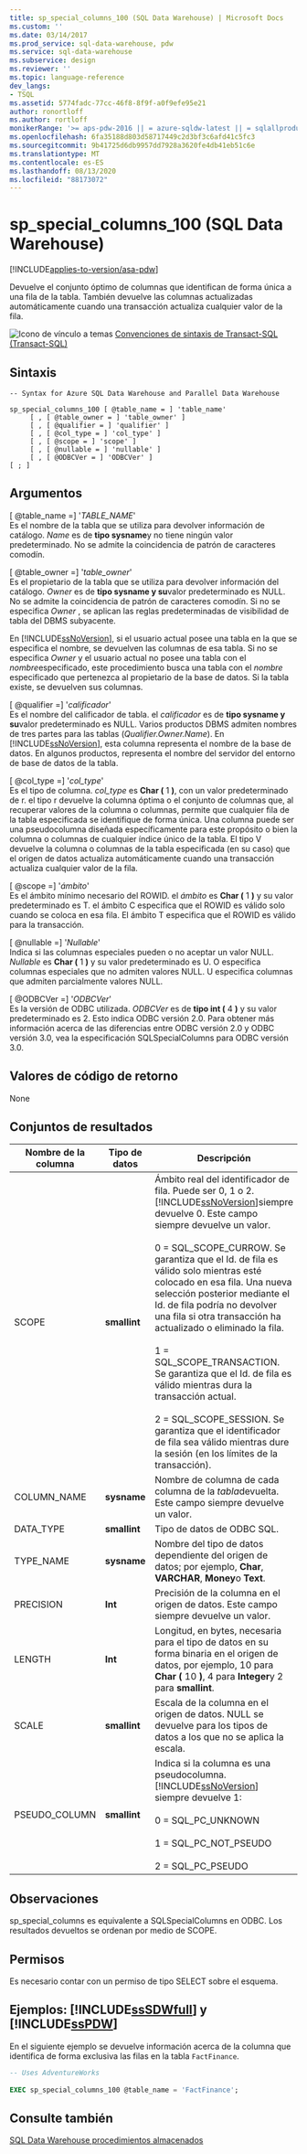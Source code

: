 ```yaml
---
title: sp_special_columns_100 (SQL Data Warehouse) | Microsoft Docs
ms.custom: ''
ms.date: 03/14/2017
ms.prod_service: sql-data-warehouse, pdw
ms.service: sql-data-warehouse
ms.subservice: design
ms.reviewer: ''
ms.topic: language-reference
dev_langs:
- TSQL
ms.assetid: 5774fadc-77cc-46f8-8f9f-a0f9efe95e21
author: ronortloff
ms.author: rortloff
monikerRange: '>= aps-pdw-2016 || = azure-sqldw-latest || = sqlallproducts-allversions'
ms.openlocfilehash: 6fa35188d803d58717449c2d3bf3c6afd41c5fc3
ms.sourcegitcommit: 9b41725d6db9957dd7928a3620fe4db41eb51c6e
ms.translationtype: MT
ms.contentlocale: es-ES
ms.lasthandoff: 08/13/2020
ms.locfileid: "88173072"
---
```

# <a name="sp_special_columns_100-sql-data-warehouse"></a>sp_special_columns_100 (SQL Data Warehouse)
[!INCLUDE[applies-to-version/asa-pdw](../../includes/applies-to-version/asa-pdw.md)]

  Devuelve el conjunto óptimo de columnas que identifican de forma única a una fila de la tabla. También devuelve las columnas actualizadas automáticamente cuando una transacción actualiza cualquier valor de la fila.  
  
 ![Icono de vínculo a temas](../../database-engine/configure-windows/media/topic-link.gif "Icono de vínculo de tema") [Convenciones de sintaxis de Transact-SQL &#40;Transact-SQL&#41;](../../t-sql/language-elements/transact-sql-syntax-conventions-transact-sql.md)  
  
## <a name="syntax"></a>Sintaxis  
  
```syntaxsql  
-- Syntax for Azure SQL Data Warehouse and Parallel Data Warehouse  
  
sp_special_columns_100 [ @table_name = ] 'table_name'     
     [ , [ @table_owner = ] 'table_owner' ]   
     [ , [ @qualifier = ] 'qualifier' ]   
     [ , [ @col_type = ] 'col_type' ]   
     [ , [ @scope = ] 'scope' ]  
     [ , [ @nullable = ] 'nullable' ]   
     [ , [ @ODBCVer = ] 'ODBCVer' ]   
[ ; ]  
```  
  
## <a name="arguments"></a>Argumentos  
 [ @table_name =] '*TABLE_NAME*'  
 Es el nombre de la tabla que se utiliza para devolver información de catálogo. *Name* es de **tipo sysname**y no tiene ningún valor predeterminado. No se admite la coincidencia de patrón de caracteres comodín.  
  
 [ @table_owner =] '*table_owner*'  
 Es el propietario de la tabla que se utiliza para devolver información del catálogo. *Owner* es de **tipo sysname y su**valor predeterminado es NULL. No se admite la coincidencia de patrón de caracteres comodín. Si no se especifica *Owner* , se aplican las reglas predeterminadas de visibilidad de tabla del DBMS subyacente.  
  
 En [!INCLUDE[ssNoVersion](../../includes/ssnoversion-md.md)], si el usuario actual posee una tabla en la que se especifica el nombre, se devuelven las columnas de esa tabla. Si no se especifica *Owner* y el usuario actual no posee una tabla con el *nombre*especificado, este procedimiento busca una tabla con el *nombre* especificado que pertenezca al propietario de la base de datos. Si la tabla existe, se devuelven sus columnas.  
  
 [ @qualifier =] '*calificador*'  
 Es el nombre del calificador de tabla. el *calificador* es de **tipo sysname y su**valor predeterminado es NULL. Varios productos DBMS admiten nombres de tres partes para las tablas (*Qualifier.Owner.Name*). En [!INCLUDE[ssNoVersion](../../includes/ssnoversion-md.md)], esta columna representa el nombre de la base de datos. En algunos productos, representa el nombre del servidor del entorno de base de datos de la tabla.  
  
 [ @col_type =] '*col_type*'  
 Es el tipo de columna. *col_type* es **Char (** 1 **)**, con un valor predeterminado de r. el tipo r devuelve la columna óptima o el conjunto de columnas que, al recuperar valores de la columna o columnas, permite que cualquier fila de la tabla especificada se identifique de forma única. Una columna puede ser una pseudocolumna diseñada específicamente para este propósito o bien la columna o columnas de cualquier índice único de la tabla. El tipo V devuelve la columna o columnas de la tabla especificada (en su caso) que el origen de datos actualiza automáticamente cuando una transacción actualiza cualquier valor de la fila.  
  
 [ @scope =] '*ámbito*'  
 Es el ámbito mínimo necesario del ROWID. el *ámbito* es **Char (** 1 **)** y su valor predeterminado es T. el ámbito C especifica que el ROWID es válido solo cuando se coloca en esa fila. El ámbito T especifica que el ROWID es válido para la transacción.  
  
 [ @nullable =] '*Nullable*'  
 Indica si las columnas especiales pueden o no aceptar un valor NULL. *Nullable* es **Char (** 1 **)** y su valor predeterminado es U. O especifica columnas especiales que no admiten valores NULL. U especifica columnas que admiten parcialmente valores NULL.  
  
 [ @ODBCVer =] '*ODBCVer*'  
 Es la versión de ODBC utilizada. *ODBCVer* es de **tipo int (** 4 **)** y su valor predeterminado es 2. Esto indica ODBC versión 2.0. Para obtener más información acerca de las diferencias entre ODBC versión 2.0 y ODBC versión 3.0, vea la especificación SQLSpecialColumns para ODBC versión 3.0.  
  
## <a name="return-code-values"></a>Valores de código de retorno  
 None  
  
## <a name="result-sets"></a>Conjuntos de resultados  
  
|Nombre de la columna|Tipo de datos|Descripción|  
|-----------------|---------------|-----------------|  
|SCOPE|**smallint**|Ámbito real del identificador de fila. Puede ser 0, 1 o 2. [!INCLUDE[ssNoVersion](../../includes/ssnoversion-md.md)]siempre devuelve 0. Este campo siempre devuelve un valor.<br /><br /> 0 = SQL_SCOPE_CURROW. Se garantiza que el Id. de fila es válido solo mientras esté colocado en esa fila. Una nueva selección posterior mediante el Id. de fila podría no devolver una fila si otra transacción ha actualizado o eliminado la fila.<br /><br /> 1 = SQL_SCOPE_TRANSACTION. Se garantiza que el Id. de fila es válido mientras dura la transacción actual.<br /><br /> 2 = SQL_SCOPE_SESSION. Se garantiza que el identificador de fila sea válido mientras dure la sesión (en los límites de la transacción).|  
|COLUMN_NAME|**sysname**|Nombre de columna de cada columna de la *tabla*devuelta. Este campo siempre devuelve un valor.|  
|DATA_TYPE|**smallint**|Tipo de datos de ODBC SQL.|  
|TYPE_NAME|**sysname**|Nombre del tipo de datos dependiente del origen de datos; por ejemplo, **Char**, **VARCHAR**, **Money**o **Text**.|  
|PRECISION|**Int**|Precisión de la columna en el origen de datos. Este campo siempre devuelve un valor.|  
|LENGTH|**Int**|Longitud, en bytes, necesaria para el tipo de datos en su forma binaria en el origen de datos, por ejemplo, 10 para **Char (** 10 **)**, 4 para **Integer**y 2 para **smallint**.|  
|SCALE|**smallint**|Escala de la columna en el origen de datos. NULL se devuelve para los tipos de datos a los que no se aplica la escala.|  
|PSEUDO_COLUMN|**smallint**|Indica si la columna es una pseudocolumna. [!INCLUDE[ssNoVersion](../../includes/ssnoversion-md.md)] siempre devuelve 1:<br /><br /> 0 = SQL_PC_UNKNOWN<br /><br /> 1 = SQL_PC_NOT_PSEUDO<br /><br /> 2 = SQL_PC_PSEUDO|  
  
## <a name="remarks"></a>Observaciones  
 sp_special_columns es equivalente a SQLSpecialColumns en ODBC. Los resultados devueltos se ordenan por medio de SCOPE.  
  
## <a name="permissions"></a>Permisos  
 Es necesario contar con un permiso de tipo SELECT sobre el esquema.  
  
## <a name="examples-sssdwfull-and-sspdw"></a>Ejemplos: [!INCLUDE[ssSDWfull](../../includes/sssdwfull-md.md)] y [!INCLUDE[ssPDW](../../includes/sspdw-md.md)]  
 En el siguiente ejemplo se devuelve información acerca de la columna que identifica de forma exclusiva las filas en la tabla `FactFinance`.  
  
```sql  
-- Uses AdventureWorks  
  
EXEC sp_special_columns_100 @table_name = 'FactFinance';  
```  
  
## <a name="see-also"></a>Consulte también  
 [SQL Data Warehouse procedimientos almacenados](../../relational-databases/system-stored-procedures/sql-data-warehouse-stored-procedures.md)  
  
  

